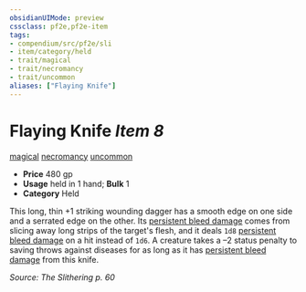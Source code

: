 ```yaml
---
obsidianUIMode: preview
cssclass: pf2e,pf2e-item
tags:
- compendium/src/pf2e/sli
- item/category/held
- trait/magical
- trait/necromancy
- trait/uncommon
aliases: ["Flaying Knife"]
---
```

# Flaying Knife *Item 8*  
[magical](../../../Rules/traits/magical.md)  [necromancy](../../../Rules/traits/necromancy.md)  [uncommon](../../../Rules/traits/uncommon.md)  

- **Price** 480 gp
- **Usage** held in 1 hand; **Bulk** 1
- **Category** Held

This long, thin +1 striking wounding dagger has a smooth edge on one side and a serrated edge on the other. Its [persistent bleed damage](../../../Rules/conditions.md#Persistent%20Damage) comes from slicing away long strips of the target's flesh, and it deals `1d8` [persistent bleed damage](../../../Rules/conditions.md#Persistent%20Damage) on a hit instead of `1d6`. A creature takes a –2 status penalty to saving throws against diseases for as long as it has [persistent bleed damage](../../../Rules/conditions.md#Persistent%20Damage) from this knife.

*Source: The Slithering p. 60*